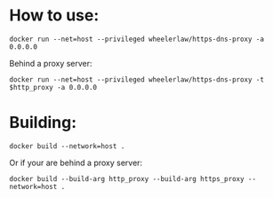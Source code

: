 # How to use:

```
docker run --net=host --privileged wheelerlaw/https-dns-proxy -a 0.0.0.0
```

Behind a proxy server:

```
docker run --net=host --privileged wheelerlaw/https-dns-proxy -t $http_proxy -a 0.0.0.0
```

# Building:

```
docker build --network=host .
```

Or if your are behind a proxy server:

```
docker build --build-arg http_proxy --build-arg https_proxy --network=host .
```
